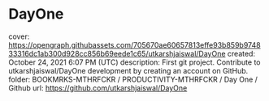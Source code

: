 # DayOne

cover: https://opengraph.githubassets.com/705670ae60657813effe93b859b974833316dc1ab300d928cc856b69eede1c65/utkarshjaiswal/DayOne
created: October 24, 2021 6:07 PM (UTC)
description: First git project. Contribute to utkarshjaiswal/DayOne development by creating an account on GitHub.
folder: BOOKMRKS-MTHRFCKR / PRODUCTIVITY-MTHRFCKR / Day One / Github
url: https://github.com/utkarshjaiswal/DayOne